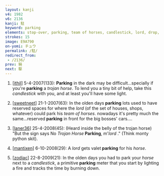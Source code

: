 ```yaml
---
layout: kanji
v4: 1982
v6: 2136
kanji: 駐
keyword: parking
elements: stop-over, parking, team of horses, candlestick, lord, drop, king, jewel, ball
strokes: 15
image: E9A790
on-yomi: チュウ
permalink: /駐/
redirect_from:
 - /2136/
prev: 騎
next: 駆
---
```


1) [<a href="http://kanji.koohii.com/profile/ithil">ithil</a>] 5-4-2007(133): <strong>Parking</strong> in the dark may be difficult...specially if you&#039;re<strong> parking</strong> a <em>trojan horse</em>. To lend you a tiny bit of help, take this <em>candlestick</em> with you, and at least you&#039;ll have some light.

2) [<a href="http://kanji.koohii.com/profile/sweetneet">sweetneet</a>] 21-1-2007(63): In the olden days<strong> parking</strong> lots used to have reserved spaces for where the <em>lord</em> (of the set of houses, shops, whatever) could park his <em>team of horses</em>. nowadays it&#039;s pretty much the same...reserved<strong> parking</strong> in front for the big bosses&#039; cars....

3) [<a href="http://kanji.koohii.com/profile/laner36">laner36</a>] 25-4-2008(45): (Heard inside the belly of the trojan horse) &quot;But the sign says No <em>Trojan Horse</em><strong> Parking</strong>, m&#039;<em>lord</em> .&quot; (Think monty python skit).

4) [<a href="http://kanji.koohii.com/profile/mantixen">mantixen</a>] 6-10-2008(29): A <em>lord</em> gets valet<strong> parking</strong> for his <em>horse</em>.

5) [<a href="http://kanji.koohii.com/profile/zodiac">zodiac</a>] 22-8-2009(21): In the olden days you had to park your <em>horse</em> next to a <em>candlestick</em>, a primitive<strong> parking</strong> meter that you start by lighting a fire and tracks the time by burning down.

